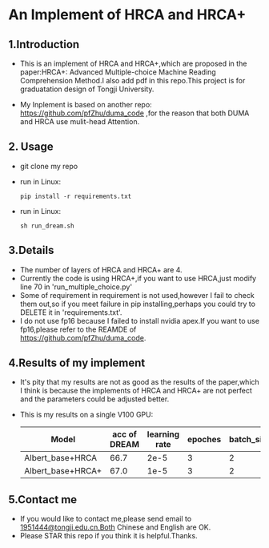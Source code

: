 # An Implement of HRCA and HRCA+

## 1.Introduction

* This is an implement of HRCA and HRCA+,which are proposed in the paper:HRCA+: Advanced Multiple-choice Machine Reading Comprehension Method.I also add pdf in this repo.This project is for graduatation design of Tongji University.

* My Inplement is based on another repo: https://github.com/pfZhu/duma_code ,for the reason that both DUMA and HRCA use mulit-head Attention.

## 2. Usage

* git clone my repo
* run in Linux:

  ```Linux
  pip install -r requirements.txt
  ```

* run in Linux:

  ```Linux
  sh run_dream.sh
  ```

## 3.Details

* The number of layers of HRCA and HRCA+ are 4.
* Currently the code is using HRCA+,if you want to use HRCA,just modify line 70 in 'run_multiple_choice.py'
* Some of requirement in requirement is not used,however I fail to check them out,so if you meet failure in pip installing,perhaps you could try to DELETE it in 'requirements.txt'.
* I do not use fp16 because I failed to install nvidia apex.If you want to use fp16,please refer to the REAMDE of https://github.com/pfZhu/duma_code.

## 4.Results of my implement

* It's pity that my results are not as good as the results of the paper,which I think is because the implements of HRCA and HRCA+ are not perfect and the parameters could be adjusted better.

* This is my results on a single V100 GPU:

    Model | acc of DREAM | learning rate | epoches| batch_size
    --- | --- | --- | ---| ---
    Albert_base+HRCA | 66.7 | 2e-5 | 3| 2
    Albert_base+HRCA+ | 67.0| 1e-5| 3| 2

## 5.Contact me

* If you would like to contact me,please send email to 1951444@tongji.edu.cn.Both Chinese and English are OK.
* Please STAR this repo if you think it is helpful.Thanks.